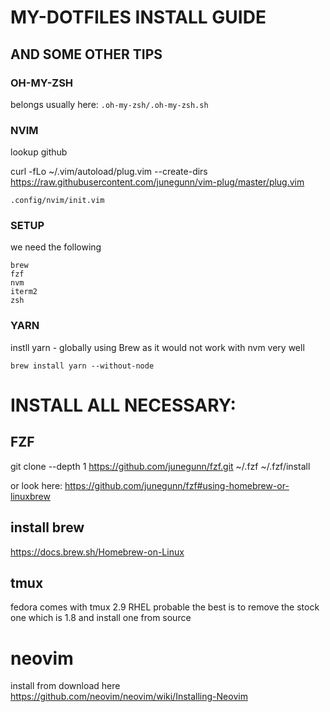 # MY-DOTFILES INSTALL GUIDE
## AND SOME OTHER TIPS

### OH-MY-ZSH
belongs usually here:
`.oh-my-zsh/.oh-my-zsh.sh`

### NVIM
lookup github

curl -fLo ~/.vim/autoload/plug.vim --create-dirs \
    https://raw.githubusercontent.com/junegunn/vim-plug/master/plug.vim

`.config/nvim/init.vim`

### SETUP
we need the following

```
brew
fzf
nvm
iterm2
zsh
```


### YARN
instll yarn - globally using Brew
as it would not work with nvm very well

`brew install yarn --without-node`


# INSTALL ALL NECESSARY:

## FZF
git clone --depth 1 https://github.com/junegunn/fzf.git ~/.fzf
~/.fzf/install

or look here:
https://github.com/junegunn/fzf#using-homebrew-or-linuxbrew

## install brew
https://docs.brew.sh/Homebrew-on-Linux

## tmux
fedora comes with tmux 2.9
RHEL probable the best is to remove the stock one which is 1.8 and install one from source

# neovim
install from download here
https://github.com/neovim/neovim/wiki/Installing-Neovim



